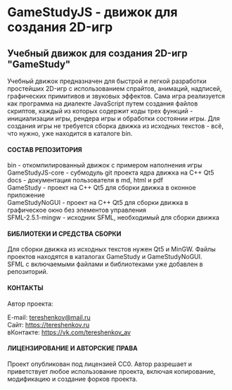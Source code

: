 # GameStudyJS - движок для создания 2D-игр 

## Учебный движок для создания 2D-игр "GameStudy"

Учебный движок предназначен для быстрой и легкой разработки простейших 2D-игр 
с использованием спрайтов, анимаций, надписей, графических примитивов и 
звуковых эффектов. Сама игра реализуется как программа на диалекте JavaScript 
путем создания файлов скриптов, каждый из которых содержит коды трех функций - 
инициализации игры, рендера игры и обработки состоянии игры.
Для создания игры не требуется сборка движка из исходных текстов - всё, что нужно,
уже находится в каталоге bin.

#### СОСТАВ РЕПОЗИТОРИЯ

bin - откомпилированный движок с примером наполнения игры<br>
GameStudyJS-core - субмодуль git проекта ядра движка на C++ Qt5<br>
docs - документация пользователя в md, html и pdf<br>
GameStudy - проект на С++ Qt5 для сборки движка в оконное приложение<br>
GameStudyNoGUI - проект на С++ Qt5 для сборки движка в графическое окно без элементов управления<br>
SFML-2.5.1-mingw - исходник SFML, необходимый для сборки движка

#### БИБЛИОТЕКИ И СРЕДСТВА СБОРКИ

Для сборки движка из исходных текстов нужен Qt5 и MinGW. Файлы проектов
находятся в каталогах GameStudy и GameStudyNoGUI.<br>
SFML с включаемыми файлами и библиотеками уже добавлен в репозиторий.

#### КОНТАКТЫ

Автор проекта:<br>

E-mail: tereshenkov@mail.ru<br>
Сайт: https://tereshenkov.ru<br>
вКонтакте: https://vk.com/tereshenkov_av<br>

#### ЛИЦЕНЗИРОВАНИЕ И АВТОРСКИЕ ПРАВА

Проект опубликован под лицензией CC0. Автор разрешает и приветствует 
любое использование проекта, включая копирование, модификацию и создание 
форков проекта.
